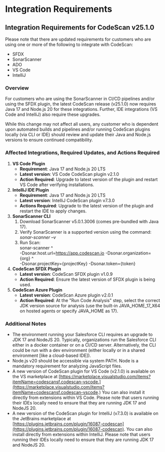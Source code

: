 # Integration Requirements

## Integration Requirements for CodeScan v25.1.0

Please note that there are updated requirements for customers who are using one or more of the following to integrate with CodeScan:

* SFDX
* SonarScanner
* ADO
* VS Code
* IntelliJ&#x20;

### Overview

For customers who are using the SonarScanner in CI/CD pipelines and/or using the SFDX plugin, the latest CodeScan release (v25.1.0) now requires Java 17 and Node.js 20 for these integrations.  Further, IDE integrations (VS Code and IntelliJ) also require these upgrades.

While this change may not affect all users, any customer who is dependent upon automated builds and pipelines and/or running CodeScan plugins locally (via CLI or IDE) should review and update their Java and Node.js versions to ensure continued compatibility.&#x20;

### Affected Integrations, Required Updates, and Actions Required

1. **VS Code Plugin**&#x20;
   * **Requirement**: Java 17 and Node.js 20 LTS&#x20;
   * **Latest version**: VS Code CodeScan plugin v2.1.0&#x20;
   * **Action Required**: Upgrade to latest version of the plugin and restart VS Code after verifying installations.&#x20;
2. **IntelliJ IDE Plugin**&#x20;
   * **Requirement**: Java 17 and Node.js 20 LTS&#x20;
   * **Latest version**: IntelliJ CodeScan plugin v7.3.0&#x20;
   * **Actions Required**: Upgrade to the latest version of the plugin and restart the IDE to apply changes.&#x20;
3. **SonarScanner CLI**&#x20;
   1. Download SonarScanner v5.0.1.3006 (comes pre-bundled with Java 17).&#x20;
   2. Verify SonarScanner is a supported version using the command: _sonar-scanner –v_
   3. Run Scan: \
      sonar-scanner ^ \
      -Dsonar.host.url=https://app.codescan.io -Dsonar.organization={org} ^ \
      -Dsonar.projectKey={projectKey} -Dsonar.token={token}
4. **CodeScan SFDX Plugin**&#x20;
   * **Latest version**: CodeScan SFDX plugin v1.0.9&#x20;
   * **Action Required**: Ensure the latest version of SFDX plugin is being used.
5. **CodeScan Azure Plugin**&#x20;
   * **Latest version**: CodeScan Azure plugin v2.0.1
   * **Action Required**: At the "Run Code Analysis" step, select the correct JDK version source for analysis (use the built-in JAVA\_HOME\_17\_X64 on hosted agents or specify JAVA\_HOME as 17).

### Additional Notes

* The environment running your Salesforce CLI requires an upgrade to JDK 17 and NodeJS 20. Typically, organizations run the Salesforce CLI either in a docker container or on a CI/CD server.  Alternatively, the CLI could be run with a dev environment (either locally or in a shared environment \[like a cloud-based IDE]).
* Node.js v20 should be accessible via system PATH. Node is a mandatory requirement for analyzing JavaScript files.&#x20;
* A new version of CodeScan plugin for VS Code (v2.1.0) is available on the VS marketplace at [https://marketplace.visualstudio.com/items?itemName=codescansf.codescan-vscode.](https://marketplace.visualstudio.com/items?itemName=codescansf.codescan-vscode.) You can also install it directly from extensions within VS Code. Please note that users running their IDEs locally need to ensure that they are running JDK 17 and NodeJS 20.
* A new version of the CodeScan plugin for IntelliJ (v7.3.0) is available on the JetBrains marketplace at [https://plugins.jetbrains.com/plugin/16087-codescan](https://plugins.jetbrains.com/plugin/16087-codescan). You can also install directly from extensions within IntelliJ.  Please note that users running their IDEs locally need to ensure that they are running JDK 17 and NodeJS 20.

